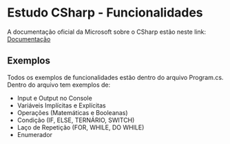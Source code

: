 # Estudo CSharp - Funcionalidades
A documentação oficial da Microsoft sobre o CSharp estão neste link: [Documentação](https://learn.microsoft.com/pt-br/dotnet/csharp/)

## Exemplos
Todos os exemplos de funcionalidades estão dentro do arquivo Program.cs.
Dentro do arquivo tem exemplos de:
- Input e Output no Console
- Variáveis Implícitas e Explícitas
- Operações (Matemáticas e Booleanas)
- Condição (IF, ELSE, TERNÁRIO, SWITCH)
- Laço de Repetição (FOR, WHILE, DO WHILE)
- Enumerador

